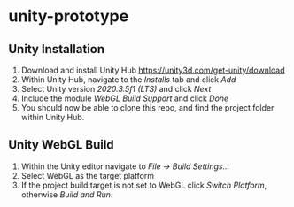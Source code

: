 # unity-prototype

## Unity Installation
1. Download and install Unity Hub https://unity3d.com/get-unity/download
2. Within Unity Hub, navigate to the _Installs_ tab and click _Add_
3. Select Unity version _2020.3.5f1 (LTS)_ and click _Next_
4. Include the module _WebGL Build Support_ and click _Done_
5. You should now be able to clone this repo, and find the project folder within Unity Hub.

## Unity WebGL Build
1. Within the Unity editor navigate to _File -> Build Settings..._
2. Select WebGL as the target platform
3. If the project build target is not set to WebGL click _Switch Platform_, otherwise _Build and Run_.
